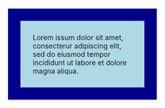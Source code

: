 <!DOCTYPE html>
<html>
<head>
<style>
div {
    background-color: lightblue;
    width: 200px;
    border: 25px solid darkblue;
    padding: 25px;
    margin: 25px;
}
</style>
</head>
<body>

<div>Lorem issum dolor sit amet, consecterur adipiscing elit, sed do eiusmod tempor incididunt ut labore et dolore magna aliqua.</div>

</body>
</html>
